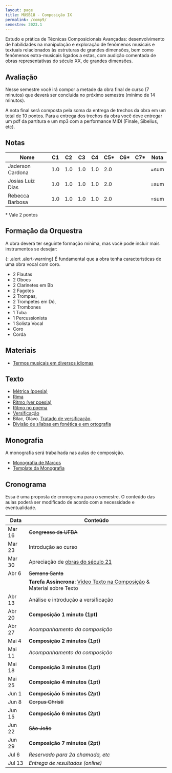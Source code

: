 ```yaml
---
layout: page
title: MUSB18 - Composição IX
permalink: /comp9/
semestre: 2023.1
---
```


Estudo e prática de Técnicas Composicionais Avançadas: desenvolvimento de
habilidades na manipulação e exploração de fenômenos musicais e textuais
relacionados às estruturas de grandes dimensões, bem como fenômenos
extra-musicais ligados a estas, com audição comentada de obras representativas
do século XX, de grandes dimensões.


## Avaliação

Nesse semestre você irá compor a metade da obra final de curso (7 minutos) que
deverá ser concluída no próximo semestre (mínimo de 14 minutos).

A nota final será composta pela soma da entrega de trechos da obra em um total
de 10 pontos. Para a entrega dos trechos da obra você deve entregar um pdf da
partitura e um mp3 com a performance MIDI (Finale, Sibelius, etc).

## Notas

| Nome             | C1  | C2  | C3  | C4  | C5* | C6* | C7* | Nota |
|------------------|-----|-----|-----|-----|-----|-----|-----|------|
| Jaderson Cardona | 1.0 | 1.0 | 1.0 | 1.0 | 2.0 |     |     | =sum |
| Josias Luiz Dias | 1.0 | 1.0 | 1.0 | 1.0 | 2.0 |     |     | =sum |
| Rebecca Barbosa  | 1.0 | 1.0 | 1.0 | 1.0 | 2.0 |     |     | =sum |

\* Vale 2 pontos

## Formação da Orquestra

A obra deverá ter seguinte formação mínima, mas você pode incluir mais
instrumentos se desejar:

{: .alert .alert-warning}
É fundamental que a obra tenha características de uma obra vocal com coro.

- 2 Flautas
- 2 Oboes
- 2 Clarinetes em Bb
- 2 Fagotes
- 2 Trompas,
- 2 Trompetes em Dó,
- 2 Trombones
- 1 Tuba
- 1 Percussionista
- 1 Solista Vocal
- Coro
- Corda

## Materiais

- [Termos musicais em diversos idiomas](https://web.library.yale.edu/cataloging/music/instname)

## Texto

- [Métrica (poesia)](http://pt.wikipedia.org/wiki/Métrica_(poesia))
- [Rima](http://pt.wikipedia.org/wiki/Rima)
- [Ritmo (ver poesia)](http://pt.wikipedia.org/wiki/Ritmo)
- [Ritmo no poema](http://pt.wikipedia.org/wiki/Ritmo_no_poema)
- [Versificação](http://pt.wikipedia.org/wiki/Versificação)
- Bilac, Olavo. [Tratado de versificação](https://digital.bbm.usp.br/handle/bbm/4711).
- [Divisão de sílabas em fonética e em ortografia](http://www.academia.org.br/artigos/divisao-de-silabas-em-fonetica-e-em-ortografia)


## Monografia

A monografia será trabalhada nas aulas de composição.

- [Monografia de Marcos][10]
- [Template da Monografia][11]

[10]: https://www.icloud.com/iclouddrive/05eWqDQICE5DhqCRJh7LxuoBw#Monografia_Marcos_Sampaio
[11]: https://www.dropbox.com/scl/fi/ljxzu5imnuicne8gsfp9q/Template.docx?dl=0&rlkey=cplhwh3g30et2z2f9541jcyrx

## Cronograma

Essa é uma proposta de cronograma para o semestre. O conteúdo das aulas poderá
ser modificado de acordo com a necessidade e eventualidade.

| Data   | Conteúdo                                                                      |
|--------|-------------------------------------------------------------------------------|
| Mar 16 | <del>Congresso da UFBA</del>                                                  |
| Mar 23 | Introdução ao curso                                                           |
| Mar 30 | Apreciação de [obras do século 21][31]                                        |
| Abr 6  | <del>Semana Santa</del>                                                       |
|        | **Tarefa Assíncrona**: [Vídeo Texto na Composição][30] & Material sobre Texto |
| Abr 13 | Análise e introdução a versificação                                           |
| Abr 20 | **Composição 1 minuto (1pt)**                                                 |
| Abr 27 | _Acompanhamento da composição_                                                |
| Mai 4  | **Composição 2 minutos (1pt)**                                                |
| Mai 11 | _Acompanhamento da composição_                                                |
| Mai 18 | **Composição 3 minutos (1pt)**                                                |
| Mai 25 | **Composição 4 minutos (1pt)**                                                |
| Jun 1  | **Composição 5 minutos (2pt)**                                                |
| Jun 8  | <del>Corpus Christi</del>                                                     |
| Jun 15 | **Composição 6 minutos (2pt)**                                                |
| Jun 22 | <del>São João</del>                                                           |
| Jun 29 | **Composição 7 minutos (2pt)**                                                |
| Jul 6  | _Reservado para 2a chamada, etc_                                              |
| Jul 13 | _Entrega de resultados (online)_                                              |

[30]: https://www.youtube.com/watch?v=G77TeUWKSQs
[31]: /pages/sec21/
